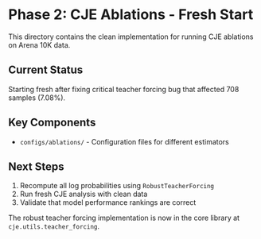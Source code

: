 # Phase 2: CJE Ablations - Fresh Start

This directory contains the clean implementation for running CJE ablations on Arena 10K data.

## Current Status

Starting fresh after fixing critical teacher forcing bug that affected 708 samples (7.08%).

## Key Components

- `configs/ablations/` - Configuration files for different estimators

## Next Steps

1. Recompute all log probabilities using `RobustTeacherForcing`
2. Run fresh CJE analysis with clean data
3. Validate that model performance rankings are correct

The robust teacher forcing implementation is now in the core library at `cje.utils.teacher_forcing`.